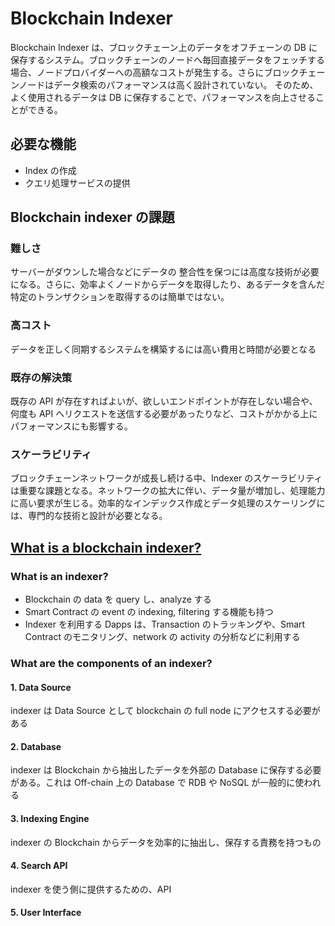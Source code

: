 # Blockchain Indexer

Blockchain Indexer は、ブロックチェーン上のデータをオフチェーンの DB に保存するシステム。ブロックチェーンのノードへ毎回直接データをフェッチする場合、ノードプロバイダーへの高額なコストが発生する。さらにブロックチェーンノードはデータ検索のパフォーマンスは高く設計されていない。
そのため、よく使用されるデータは DB に保存することで、パフォーマンスを向上させることができる。

## 必要な機能

- Index の作成
- クエリ処理サービスの提供

## Blockchain indexer の課題

### 難しさ

サーバーがダウンした場合などにデータの ​ 整合性を保つには高度な技術が必要になる。さらに、効率よくノードからデータを取得したり、あるデータを含んだ特定のトランザクションを取得するのは簡単ではない。

### 高コスト

データを正しく同期するシステムを構築するには高い費用と時間が必要となる

### 既存の解決策

既存の API が存在すればよいが、欲しいエンドポイントが存在しない場合や、何度も API へリクエストを送信する必要があったりなど、コストがかかる上にパフォーマンスにも影響する。

### スケーラビリティ

ブロックチェーンネットワークが成長し続ける中、Indexer のスケーラビリティは重要な課題となる。ネットワークの拡大に伴い、データ量が増加し、処理能力に高い要求が生じる。効率的なインデックス作成とデータ処理のスケーリングには、専門的な技術と設計が必要となる。

## [What is a blockchain indexer?](https://www.alchemy.com/overviews/blockchain-indexer)

### What is an indexer?

- Blockchain の data を query し、analyze する
- Smart Contract の event の indexing, filtering する機能も持つ
- Indexer を利用する Dapps は、Transaction のトラッキングや、Smart Contract のモニタリング、network の activity の分析などに利用する

### What are the components of an indexer?

#### 1. Data Source

indexer は Data Source として blockchain の full node にアクセスする必要がある

#### 2. Database

indexer は Blockchain から抽出したデータを外部の Database に保存する必要がある。これは Off-chain 上の Database で RDB や NoSQL が一般的に使われる

#### 3. Indexing Engine

indexer の Blockchain からデータを効率的に抽出し、保存する責務を持つもの

#### 4. Search API

indexer を使う側に提供するための、API

#### 5. User Interface
